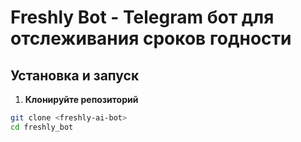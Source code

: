 # Freshly Bot - Telegram бот для отслеживания сроков годности

## Установка и запуск

1. **Клонируйте репозиторий**
```bash
git clone <freshly-ai-bot>
cd freshly_bot
